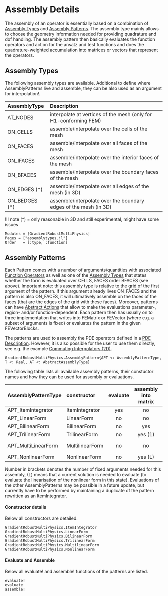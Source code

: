 
# Assembly Details

The assembly of an operator is essentially based on a combination of [Assembly Types](@ref) and [Assembly Patterns](@ref). The assembly type mainly allows to choose the geometry information needed for providing quadrature and dof handling. The assembly pattern then basically evaluates the
function operators and action for the ansatz and test functions and does the quadrature-weighted accumulation into matrices or vectors that represent the operators.


## Assembly Types

The following assembly types are available. Additional to define where AssemblyPatterns live and assemble, they can be also used as an argument for interpolation!.

| AssemblyType     | Description                                                      |
| :--------------- | :--------------------------------------------------------------- |
| AT_NODES         | interpolate at vertices of the mesh (only for H1-conforming FEM) |
| ON_CELLS         | assemble/interpolate over the cells of the mesh                  |
| ON_FACES         | assemble/interpolate over all faces of the mesh                  |
| ON_IFACES        | assemble/interpolate over the interior faces of the mesh         |
| ON_BFACES        | assemble/interpolate over the boundary faces of the mesh         |
| ON_EDGES (*)     | assemble/interpolate over all edges of the mesh (in 3D)          |
| ON_BEDGES (*)    | assemble/interpolate over the boundary edges of the mesh (in 3D) |

!!! note
    (*) = only reasonable in 3D and still experimental, might have some issues


```@autodocs
Modules = [GradientRobustMultiPhysics]
Pages = ["assemblytypes.jl"]
Order   = [:type, :function]
```


## Assembly Patterns

Each Pattern comes with a number of arguments/quantities with associated [Function Operators](@ref) as well as one of the [Assembly Types](@ref) that states whether the form is evaluated over CELLS, FACES order BFACES (see above). Important note: this assembly type is relative to the grid of the first argument of the pattern. If this argument already lives ON_FACES and the pattern is also ON_FACES, it will ultimatively assemble on the faces of the faces (that are the edges of the grid with these faces). Moreover, patterns can have [Abstract Actions](@ref) that allow to make the evaluations parameter-, region- and/or function-dependent. Each pattern then has usually on to three implementation that writes into FEMatrix or FEVector (where e.g. a subset of arguments is fixed) or evaluates the pattern in the given FEVectorBlocks.

The patterns are used to assembly the PDE operators defined in a [PDE Description](@ref). However, it is also possible for the user to use them directly, see e.g. the example [Commuting Interpolators (2D)](@ref).

```@docs
GradientRobustMultiPhysics.AssemblyPattern{APT <: AssemblyPatternType, T <: Real, AT <: AbstractAssemblyType}
```

The following table lists all available assembly patterns, their constuctor names and how they can be used for assembly or evaluations.


| AssemblyPatternType | constructor        | evaluate | assembly into matrix | assembly into vector |
| :------------------ | :----------------- | :------: | :------------------: | :------------------: |
| APT_ItemIntegrator  | ItemIntegrator     |    yes   |          no          |         no           |
| APT_LinearForm      | LinearForm         |     no   |          no          |        yes           |
| APT_BilinearForm    | BilinearForm       |     no   |         yes          |        yes (1)       |
| APT_TrilinearForm   | TrilinearForm      |     no   |         yes (1)      |        yes (2)       |
| APT_MultiLinearForm | MultilinearForm    |     no   |          no          |        yes (N-1)     |
| APT_NonlinearForm   | NonlinearForm      |     no   |         yes (L)      |        yes (L)       |

Number in brackets denotes the number of fixed arguments needed for this assembly, (L) means that a current solution is needed to evaluate (to evaluate the linearisation of the nonlinear form in this state).
Evaluations of the other AssemblyPatterns may be possible in a future update, but currently have to be performed by maintaining a duplicate of the pattern rewritten as an ItemIntegrator.


#### Constructor details

Below all constructors are detailed.

```@docs
GradientRobustMultiPhysics.ItemIntegrator
GradientRobustMultiPhysics.LinearForm
GradientRobustMultiPhysics.BilinearForm
GradientRobustMultiPhysics.TrilinearForm
GradientRobustMultiPhysics.MultilinearForm
GradientRobustMultiPhysics.NonlinearForm
```


#### Evaluate and Assemble

Below all evaluate! and assemble! functions of the patterns are listed.

```@docs
evaluate!
evaluate
assemble!
```